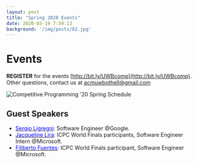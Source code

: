 ```yaml
---
layout: post
title: "Spring 2020 Events"
date: 2020-03-19 7:50:13
background: '/img/posts/02.jpg'
---
```


# Events

**REGISTER** for the events [http://bit.ly/UWBcomp](http://bit.ly/UWBcomp). Other questions, contact us at [acmuwbothell@gmail.com](uwbacm@gmail.com)

![Competitive Programming '20 Spring Schedule](/competitive-programming/img/spr20events.png)

## Guest Speakers
- [<span style="color: blue">Sergio Ligregni</span>](https://ch.linkedin.com/in/ligregni): Software Engineer @Google.
- [<span style="color: blue">Jacqueline Lira</span>](https://mx.linkedin.com/in/jacqueline-lira-ch%C3%A1vez-46b7a7167?trk=people_directory): ICPC World Finals participants, Software Engineer Intern @Microsoft.
- [<span style="color: blue">Filiberto Fuentes</span>](https://www.linkedin.com/in/galloska): ICPC World Finals participant, Software Engineer @Microsoft.
